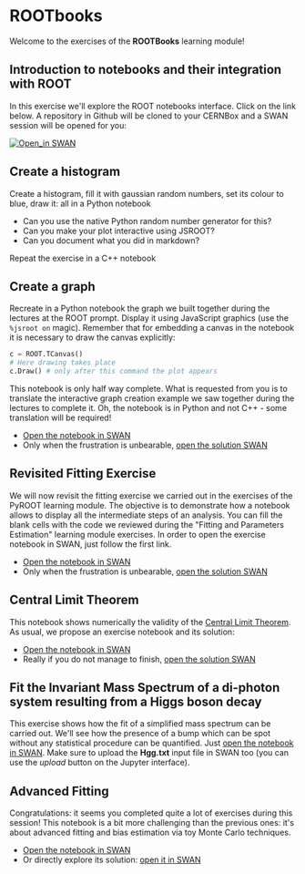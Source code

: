 # ROOTbooks
Welcome to the exercises of the **ROOTBooks** learning module!

## Introduction to notebooks and their integration with ROOT
In this exercise we'll explore the ROOT notebooks interface. Click on the link below.
A repository in Github will be cloned to your CERNBox and a SWAN session will be opened for you:

[![Open_in SWAN](https://img.shields.io/badge/Open_in-SWAN-orange.svg)](https://cern.ch/swanserver/cgi-bin/go/?projurl=https://github.com/cernphsft/rootbinder.git)

## Create a histogram
Create a histogram, fill it with gaussian random numbers, set its colour to blue, draw it: all in a Python notebook
 - Can you use the native Python random number generator for this?
 - Can you make your plot interactive using JSROOT?
 - Can you document what you did in markdown?
 
Repeat the exercise in a C++ notebook

## Create a graph
Recreate in a Python notebook the graph we built together during the lectures at the ROOT prompt.
Display it using JavaScript graphics (use the ```%jsroot on``` magic).
Remember that for embedding a canvas in the notebook it is necessary to draw the canvas explicitly:
```python
c = ROOT.TCanvas()
# Here drawing takes place
c.Draw() # only after this command the plot appears
```
This notebook is only half way complete. What is requested from you is to translate the interactive graph creation example we saw together during the lectures to complete it. Oh, the notebook is in Python and not C++ - some translation will be required!
- [Open the notebook in SWAN](https://cern.ch/swanserver/cgi-bin/go?projurl=https://raw.githubusercontent.com/root-project/training/master/BasicCourse/Exercises/ROOTBooks/graphDraw.ipynb)
- Only when the frustration is unbearable, [open the solution SWAN](https://cern.ch/swanserver/cgi-bin/go?projurl=https://raw.githubusercontent.com/root-project/training/master/BasicCourse/Exercises/ROOTBooks/graphDraw_Solution.ipynb)

## Revisited Fitting Exercise
We will now revisit the fitting exercise we carried out in the exercises of the PyROOT learning module. The objective is to demonstrate how a notebook allows to display all the intermediate steps of an analysis. You can fill the blank cells with the code we reviewed during the "Fitting and Parameters Estimation" learning module exercises.
In order to open the exercise notebook in SWAN, just follow the first link.
- [Open the notebook in SWAN](https://cern.ch/swanserver/cgi-bin/go?projurl=https://raw.githubusercontent.com/root-project/training/master/BasicCourse/Exercises/ROOTBooks/FittingExample.ipynb)
- Only when the frustration is unbearable, [open the solution SWAN](https://cern.ch/swanserver/cgi-bin/go?projurl=https://raw.githubusercontent.com/root-project/training/master/BasicCourse/Exercises/ROOTBooks/FittingExample_Solution.ipynb)

## Central Limit Theorem
This notebook shows numerically the validity of the [Central Limit Theorem](https://en.wikipedia.org/wiki/Central_limit_theorem). As usual, we propose an exercise notebook and its
solution:
- [Open the notebook in SWAN](https://cern.ch/swanserver/cgi-bin/go?projurl=https://raw.githubusercontent.com/root-project/training/master/BasicCourse/Exercises/ROOTBooks/CentralLimitTheorem.ipynb)
- Really if you do not manage to finish, [open the solution SWAN](https://cern.ch/swanserver/cgi-bin/go?projurl=https://raw.githubusercontent.com/root-project/training/master/BasicCourse/Exercises/ROOTBooks/CentralLimitTheorem_Solution.ipynb)

## Fit the Invariant Mass Spectrum of a di-photon system resulting from a Higgs boson decay
This exercise shows how the fit of a simplified mass spectrum can be carried out. We'll see how the presence of a bump which can be spot without any statistical procedure can be quantified. Just [open the notebook in SWAN](https://cern.ch/swanserver/cgi-bin/go?projurl=https://raw.githubusercontent.com/root-project/training/master/BasicCourse/Exercises/ROOTBooks/HiggsBinFit.ipynb). Make sure to upload the **Hgg.txt** input file in SWAN too (you can use the *upload* button on the Jupyter interface).

## Advanced Fitting
Congratulations: it seems you completed quite a lot of exercises during this session! This notebook is a bit more challenging than the previous ones: it's about advanced fitting and bias estimation via toy Monte Carlo techniques.
- [Open the notebook in SWAN](https://cern.ch/swanserver/cgi-bin/go?projurl=https://raw.githubusercontent.com/root-project/training/master/BasicCourse/Exercises/ROOTBooks/GausFit.ipynb)
- Or directly explore its solution: [open it in SWAN](https://cern.ch/swanserver/cgi-bin/go?projurl=https://raw.githubusercontent.com/root-project/training/master/BasicCourse/Exercises/ROOTBooks/GausFit_Solution.ipynb)
